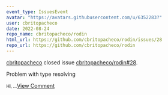 ```yaml
---
event_type: IssuesEvent
avatar: "https://avatars.githubusercontent.com/u/6352283?"
user: cbritopacheco
date: 2022-08-24
repo_name: cbritopacheco/rodin
html_url: https://github.com/cbritopacheco/rodin/issues/28
repo_url: https://github.com/cbritopacheco/rodin
---
```


<a href='https://github.com/cbritopacheco' target='_blank'>cbritopacheco</a> closed issue <a href='https://github.com/cbritopacheco/rodin/issues/28' target='_blank'>cbritopacheco/rodin#28</a>.

<p>Problem with type resolving</p><small>Hi,...</small><a href='https://github.com/cbritopacheco/rodin/issues/28' target='_blank'>View Comment</a>